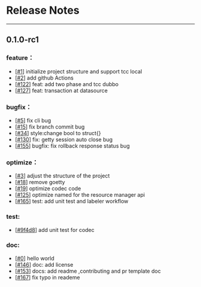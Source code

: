 # Release Notes
---

## 0.1.0-rc1

### feature：

- [[#1](https://github.com/apache/seata-go/commit/06b9969bb3fd24071adc271dc543c3eb684070c9)] initialize project structure and support tcc local
- [[#2](https://github.com/apache/seata-go/commit/80913fa73e38fd3c159dcd28804344b9a87f718c)] add github Actions
- [[#122](https://github.com/apache/seata-go/pull/122)] feat: add two phase and tcc dubbo
- [[#127](https://github.com/apache/seata-go/pull/127)] feat: transaction at datasource

### bugfix：

- [[#5](https://github.com/apache/seata-go/commit/48f1b6bf6c8890d649ceac3d048f61695dce2f7a)] fix cli bug
- [[#15](https://github.com/apache/seata-go/commit/de615531e9d17af66067c54452ee5bce2d670008)] fix branch commit bug
- [[#34](https://github.com/apache/seata-go/commit/846a3b336194f9d188f07bf6af65f617b0baf489)] style:change bool to struct{}
- [[#130](https://github.com/apache/seata-go/pull/130)] fix: getty session auto close bug
- [[#155](https://github.com/apache/seata-go/pull/155)] bugfix: fix rollback response status bug

### optimize：

- [[#3](https://github.com/apache/seata-go/commit/65c2e1ed676a2306eb10f7d43e3bf5b37271ee3e)] adjust the structure of the project
- [[#18](https://github.com/apache/seata-go/commit/de615531e9d17af66067c54452ee5bce2d670008)] remove goetty
- [[#19](https://github.com/apache/seata-go/commit/de615531e9d17af66067c54452ee5bce2d670008)] optimize codec code
- [[#125](https://github.com/apache/seata-go/pull/125)] optimize named for the resource manager api
- [[#165](https://github.com/apache/seata-go/pull/165)] test: add unit test and labeler workflow

### test:

- [[#9f4d8](https://github.com/apache/seata-go/commit/9f4d8cc0b6f1e26860cded5ab05b504ad6a6d6ff)] add unit test for codec

### doc:

- [[#0](https://github.com/apache/seata-go/commit/fcda132629032321a7cc733a7a2ed02e05c2151b)] hello world
- [[#146](https://github.com/apache/seata-go/pull/146)] doc: add license
- [[#153](https://github.com/apache/seata-go/pull/153)] docs: add readme ,contributing and pr template doc
- [[#167](https://github.com/apache/seata-go/pull/167)] fix typo in reademe
